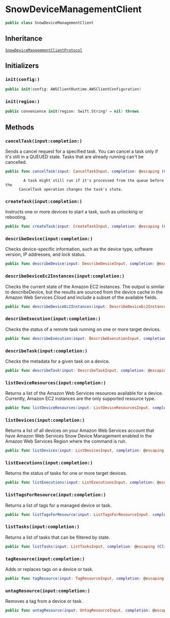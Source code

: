 # SnowDeviceManagementClient

``` swift
public class SnowDeviceManagementClient 
```

## Inheritance

[`SnowDeviceManagementClientProtocol`](/aws-sdk-swift/reference/0.x/AWSSnowDeviceManagement/SnowDeviceManagementClientProtocol)

## Initializers

### `init(config:)`

``` swift
public init(config: AWSClientRuntime.AWSClientConfiguration) 
```

### `init(region:)`

``` swift
public convenience init(region: Swift.String? = nil) throws 
```

## Methods

### `cancelTask(input:completion:)`

Sends a cancel request for a specified task. You can cancel a task only if it's still in a
QUEUED state. Tasks that are already running can't be cancelled.

``` swift
public func cancelTask(input: CancelTaskInput, completion: @escaping (ClientRuntime.SdkResult<CancelTaskOutputResponse, CancelTaskOutputError>) -> Void)
```

``` 
        A task might still run if it's processed from the queue before the
      CancelTask operation changes the task's state.
```

### `createTask(input:completion:)`

Instructs one or more devices to start a task, such as unlocking or rebooting.

``` swift
public func createTask(input: CreateTaskInput, completion: @escaping (ClientRuntime.SdkResult<CreateTaskOutputResponse, CreateTaskOutputError>) -> Void)
```

### `describeDevice(input:completion:)`

Checks device-specific information, such as the device type, software version, IP
addresses, and lock status.

``` swift
public func describeDevice(input: DescribeDeviceInput, completion: @escaping (ClientRuntime.SdkResult<DescribeDeviceOutputResponse, DescribeDeviceOutputError>) -> Void)
```

### `describeDeviceEc2Instances(input:completion:)`

Checks the current state of the Amazon EC2 instances. The output is similar to
describeDevice, but the results are sourced from the device cache in the
Amazon Web Services Cloud and include a subset of the available fields.

``` swift
public func describeDeviceEc2Instances(input: DescribeDeviceEc2InstancesInput, completion: @escaping (ClientRuntime.SdkResult<DescribeDeviceEc2InstancesOutputResponse, DescribeDeviceEc2InstancesOutputError>) -> Void)
```

### `describeExecution(input:completion:)`

Checks the status of a remote task running on one or more target devices.

``` swift
public func describeExecution(input: DescribeExecutionInput, completion: @escaping (ClientRuntime.SdkResult<DescribeExecutionOutputResponse, DescribeExecutionOutputError>) -> Void)
```

### `describeTask(input:completion:)`

Checks the metadata for a given task on a device.

``` swift
public func describeTask(input: DescribeTaskInput, completion: @escaping (ClientRuntime.SdkResult<DescribeTaskOutputResponse, DescribeTaskOutputError>) -> Void)
```

### `listDeviceResources(input:completion:)`

Returns a list of the Amazon Web Services resources available for a device. Currently, Amazon EC2 instances are the only supported resource type.

``` swift
public func listDeviceResources(input: ListDeviceResourcesInput, completion: @escaping (ClientRuntime.SdkResult<ListDeviceResourcesOutputResponse, ListDeviceResourcesOutputError>) -> Void)
```

### `listDevices(input:completion:)`

Returns a list of all devices on your Amazon Web Services account that have Amazon Web Services Snow Device Management
enabled in the Amazon Web Services Region where the command is run.

``` swift
public func listDevices(input: ListDevicesInput, completion: @escaping (ClientRuntime.SdkResult<ListDevicesOutputResponse, ListDevicesOutputError>) -> Void)
```

### `listExecutions(input:completion:)`

Returns the status of tasks for one or more target devices.

``` swift
public func listExecutions(input: ListExecutionsInput, completion: @escaping (ClientRuntime.SdkResult<ListExecutionsOutputResponse, ListExecutionsOutputError>) -> Void)
```

### `listTagsForResource(input:completion:)`

Returns a list of tags for a managed device or task.

``` swift
public func listTagsForResource(input: ListTagsForResourceInput, completion: @escaping (ClientRuntime.SdkResult<ListTagsForResourceOutputResponse, ListTagsForResourceOutputError>) -> Void)
```

### `listTasks(input:completion:)`

Returns a list of tasks that can be filtered by state.

``` swift
public func listTasks(input: ListTasksInput, completion: @escaping (ClientRuntime.SdkResult<ListTasksOutputResponse, ListTasksOutputError>) -> Void)
```

### `tagResource(input:completion:)`

Adds or replaces tags on a device or task.

``` swift
public func tagResource(input: TagResourceInput, completion: @escaping (ClientRuntime.SdkResult<TagResourceOutputResponse, TagResourceOutputError>) -> Void)
```

### `untagResource(input:completion:)`

Removes a tag from a device or task.

``` swift
public func untagResource(input: UntagResourceInput, completion: @escaping (ClientRuntime.SdkResult<UntagResourceOutputResponse, UntagResourceOutputError>) -> Void)
```
